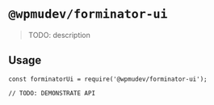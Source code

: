 # `@wpmudev/forminator-ui`

> TODO: description

## Usage

```
const forminatorUi = require('@wpmudev/forminator-ui');

// TODO: DEMONSTRATE API
```
